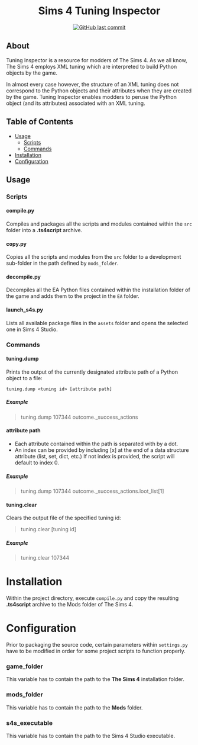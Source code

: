 <h1 align="center">Sims 4 Tuning Inspector</h1>
<p align="center">
<a href="https://github.com/MAL22/Sims4-TuningInspector/commits/master">
<img src="https://img.shields.io/github/last-commit/MAL22/Sims4-TuningInspector.svg?style=flat-square&logo=github&logoColor=white" alt="GitHub last commit">
</a>
</p>

## About

Tuning Inspector is a resource for modders of The Sims 4. As we all know, The Sims 4 employs XML tuning which are interpreted to build Python objects by the game.

In almost every case however, the structure of an XML tuning does not correspond to the Python objects and their attributes when they are created by the game. Tuning Inspector enables modders to peruse the Python object (and its attributes) associated with an XML tuning.

## Table of Contents

- [Usage](#Usage)
   - [Scripts](#Scripts)
   - [Commands](#Commands)
- [Installation](#Installation)
- [Configuration](#Configuration)

## Usage

### Scripts

#### compile.py

Compiles and packages all the scripts and modules contained within the `src` folder into a **.ts4script** archive.

#### copy.py

Copies all the scripts and modules from the `src` folder to a development sub-folder in the path defined by `mods_folder`.

#### decompile.py

Decompiles all the EA Python files contained within the installation folder of the game and adds them to the project in the `EA` folder.

#### launch_s4s.py

Lists all available package files in the `assets` folder and opens the selected one in Sims 4 Studio.

### Commands

#### tuning.dump

Prints the output of the currently designated attribute path of a Python object to a file:

`tuning.dump <tuning id> [attribute path]`

##### Example

> tuning.dump 107344 outcome._success_actions

#### attribute path

* Each attribute contained within the path is separated with by a dot. 
* An index can be provided by including [x] at the end of a data structure attribute (list, set, dict, etc.) If not index is provided, the script will default to index 0.

##### Example

> tuning.dump 107344 outcome._success_actions.loot_list[1]

#### tuning.clear

Clears the output file of the specified tuning id:

> tuning.clear [tuning id]

##### Example

> tuning.clear 107344

# Installation

Within the project directory, execute `compile.py` and copy the resulting **.ts4script** archive to the Mods folder of The Sims 4.

# Configuration

Prior to packaging the source code, certain parameters within `settings.py` have to be modified in order for some project scripts to function properly.

### game_folder

This variable has to contain the path to the **The Sims 4** installation folder.

### mods_folder

This variable has to contain the path to the **Mods** folder.

### s4s_executable

This variable has to contain the path to the Sims 4 Studio executable.

